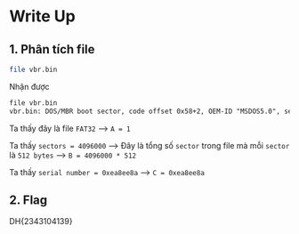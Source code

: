 # Write Up

## 1. **Phân tích file**

```bash
file vbr.bin
```

Nhận được

```txt
file vbr.bin
vbr.bin: DOS/MBR boot sector, code offset 0x58+2, OEM-ID "MSDOS5.0", sectors/cluster 8, reserved sectors 206, Media descriptor 0xf8, sectors/track 63, heads 255, hidden sectors 14338048, sectors 4096000 (volumes > 32 MB), FAT (32 bit), sectors/FAT 3993, serial number 0xea8ee8a, unlabeled
```

Ta thấy đây là file `FAT32` --> `A = 1`

Ta thấy `sectors = 4096000` --> Đây là tổng số `sector` trong file mà mỗi `sector` là `512 bytes` --> `B = 4096000 * 512`

Ta thấy `serial number = 0xea8ee8a` --> `C = 0xea8ee8a`

## 2. **Flag**

DH{2343104139}

